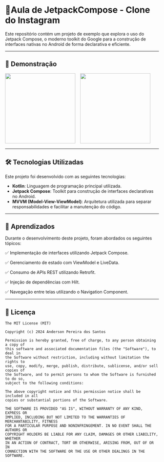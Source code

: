 # 📱Aula de JetpackCompose - Clone do Instagram

Este repositório contém um projeto de exemplo que explora o uso do Jetpack Compose, o moderno toolkit do Google para a construção de interfaces nativas no Android de forma declarativa e eficiente.

---

## 📸 Demonstração

<img src="https://github.com/user-attachments/assets/710bdd23-5b2d-418d-8011-4d70b4f90e34" width="230">
&nbsp;&nbsp;

<img src="https://github.com/user-attachments/assets/653030ed-dd67-47e1-b3df-dd05b187453a" width="230">
&nbsp;&nbsp;



---

## 🛠️ Tecnologias Utilizadas

Este projeto foi desenvolvido com as seguintes tecnologias:

- **Kotlin**: Linguagem de programação principal utilizada.
- **Jetpack Compose**: Toolkit para construção de interfaces declarativas no Android.
- **MVVM (Model-View-ViewModel)**: Arquitetura utilizada para separar responsabilidades e facilitar a manutenção do código.

---

## 📄 Aprendizados
Durante o desenvolvimento deste projeto, foram abordados os seguintes tópicos:

✅ Implementação de interfaces utilizando Jetpack Compose.

✅ Gerenciamento de estado com ViewModel e LiveData.

✅ Consumo de APIs REST utilizando Retrofit.

✅ Injeção de dependências com Hilt.

✅ Navegação entre telas utilizando o Navigation Component.

---

## 📜 Licença
```
The MIT License (MIT)

Copyright (c) 2024 Anderson Pereira dos Santos

Permission is hereby granted, free of charge, to any person obtaining a copy of
this software and associated documentation files (the "Software"), to deal in
the Software without restriction, including without limitation the rights to
use, copy, modify, merge, publish, distribute, sublicense, and/or sell copies of
the Software, and to permit persons to whom the Software is furnished to do so,
subject to the following conditions:

The above copyright notice and this permission notice shall be included in all
copies or substantial portions of the Software.

THE SOFTWARE IS PROVIDED "AS IS", WITHOUT WARRANTY OF ANY KIND, EXPRESS OR
IMPLIED, INCLUDING BUT NOT LIMITED TO THE WARRANTIES OF MERCHANTABILITY, FITNESS
FOR A PARTICULAR PURPOSE AND NONINFRINGEMENT. IN NO EVENT SHALL THE AUTHORS OR
COPYRIGHT HOLDERS BE LIABLE FOR ANY CLAIM, DAMAGES OR OTHER LIABILITY, WHETHER
IN AN ACTION OF CONTRACT, TORT OR OTHERWISE, ARISING FROM, OUT OF OR IN
CONNECTION WITH THE SOFTWARE OR THE USE OR OTHER DEALINGS IN THE SOFTWARE.
```
